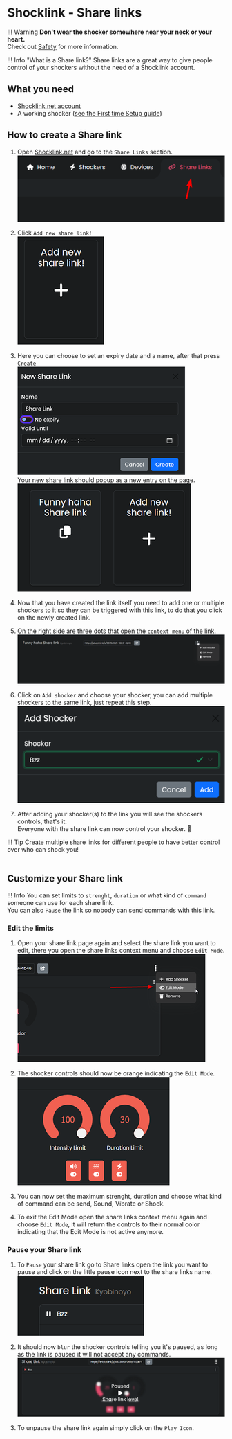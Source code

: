 # Shocklink - Share links

!!! Warning
    **Don't wear the shocker somewhere near your neck or your heart.**  
    Check out [Safety](../safety/safety-rules.md) for more information.

!!! Info "What is a Share link?"
    Share links are a great way to give people control of your shockers without the need of a Shocklink account.  


## What you need
- [Shocklink.net account](https://shocklink.net/)
- A working shocker ([see the First time Setup guide](openshock-first-setup.md))



## How to create a Share link

  1. Open [Shocklink.net](https://shocklink.net/) and go to the ``Share Links`` section.  
  ![Image "Image"](../static/guides/how-to-sharelinks/findshocklinks.png)  

  2. Click ``Add new share link!``  
![Image "Image"](../static/guides/how-to-sharelinks/addnewsharelink.png)  

  3. Here you can choose to set an expiry date and a name, after that press ``Create``  
![Image "Image"](../static/guides/how-to-sharelinks/createshocklink.png)  
Your new share link should popup as a new entry on the page.    
![Image "Image"](../static/guides/how-to-sharelinks/sharelinkcreated.png)  

  4. Now that you have created the link itself you need to add one or multiple shockers to it so they can be triggered with this link, to do that you click on the newly created link.
  
  5. On the right side are three dots that open the ``context menu`` of the link.    
![Image "Image"](../static/guides/how-to-sharelinks/addshockertosharelink.png)  
  
  6. Click on ``Add shocker`` and choose your shocker, you can add multiple shockers to the same link, just repeat this step.  
![Image "Image"](../static/guides/how-to-sharelinks/addshockertosharelink2.png)  

  7.  After adding your shocker(s) to the link you will see the shockers controls, that's it.  
  Everyone with the share link can now control your shocker. 🎉  

!!! Tip
    Create multiple share links for different people to have better control over who can shock you!
<br></br>

## Customize your Share link
!!! Info
    You can set limits to ``strenght``, ``duration`` or what kind of ``command`` someone can use for each share link.  
    You can also ``Pause`` the link so nobody can send commands with this link.  
### Edit the limits  
  1. Open your share link page again and select the share link you want to edit, there you open the share links context menu and choose ``Edit Mode``.
  ![Image "Image"](../static/guides/how-to-sharelinks/editlinkllimits.png)  
  
  2. The shocker controls should now be orange indicating the ``Edit Mode``.
  ![Image "Image"](../static/guides/how-to-sharelinks/editinterface.png)  
  
  3. You can now set the maximum strenght, duration and choose what kind of command can be send, Sound, Vibrate or Shock.

  4. To exit the Edit Mode open the share links context menu again and choose ``Edit Mode``, it will return the controls to their normal color indicating that the Edit Mode is not active anymore.  

### Pause your Share link
  1. To ``Pause`` your share link go to Share links open the link you want to pause and click on the little pause icon next to the share links name.  
![Image "Image"](../static/guides/how-to-sharelinks/pauseshocker.png)  

  2. It should now ``blur`` the shocker controls telling you it's paused, as long as the link is paused it will not accept any commands.
![Image "Image"](../static/guides/how-to-sharelinks/pausedlink.png)  

  3. To unpause the share link again simply click on the ``Play Icon``.

  

  
